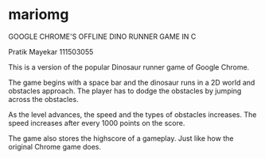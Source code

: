 # mariomg
GOOGLE CHROME'S OFFLINE DINO RUNNER GAME IN C

Pratik Mayekar 111503055

This is a version of the popular Dinosaur runner game of Google Chrome.

The game begins with a space bar and the dinosaur runs in a 2D world and obstacles approach.
The player has to dodge the obstacles by jumping across the obstacles.

As the level advances, the speed and the types of obstacles increases.
The speed increases after every 1000 points on the score.

The game also stores the highscore of a gameplay. Just like how the original Chrome game does.
